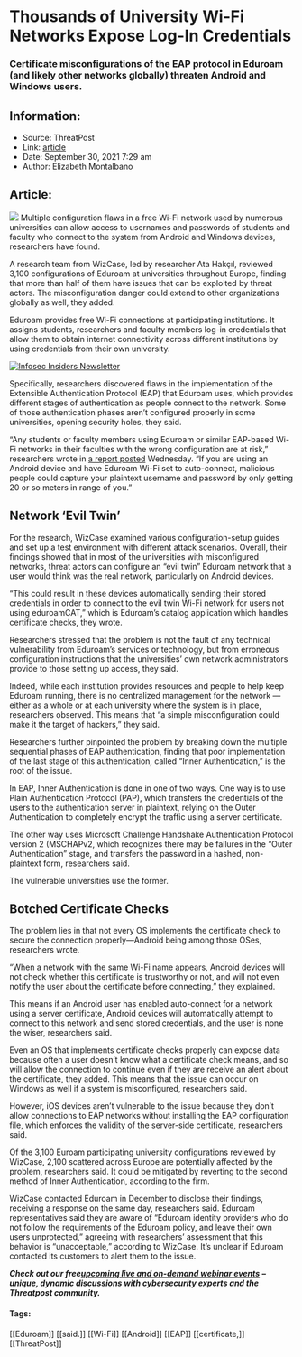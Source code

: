 # Thousands of University Wi-Fi Networks Expose Log-In Credentials
### Certificate misconfigurations of the EAP protocol in Eduroam (and likely other networks globally) threaten Android and Windows users.

## Information:
+ Source: ThreatPost
+ Link: [article](https://kasperskycontenthub.com/threatpost-global/?p=175157)
+ Date: September 30, 2021  7:29 am
+ Author: Elizabeth Montalbano


## Article:
![](https://media.threatpost.com/wp-content/uploads/sites/103/2021/09/30071950/Corpus-Christi-College-University-of-Cambridge-England-e1633000805684.jpg)
Multiple configuration flaws in a free Wi-Fi network used by numerous universities can allow access to usernames and passwords of students and faculty who connect to the system from Android and Windows devices, researchers have found.


A research team from WizCase, led by researcher Ata Hakçıl, reviewed 3,100 configurations of Eduroam at universities throughout Europe, finding that more than half of them have issues that can be exploited by threat actors. The misconfiguration danger could extend to other organizations globally as well, they added.


Eduroam provides free Wi-Fi connections at participating institutions. It assigns students, researchers and faculty members log-in credentials that allow them to obtain internet connectivity across different institutions by using credentials from their own university.


[![Infosec Insiders Newsletter](https://media.threatpost.com/wp-content/uploads/sites/103/2021/07/10165815/infosec_insiders_in_article_promo.png)](https://threatpost.com/infosec-insider-subscription-page/?utm_source=ART&utm_medium=ART&utm_campaign=InfosecInsiders_Newsletter_Promo/)


Specifically, researchers discovered flaws in the implementation of the Extensible Authentication Protocol (EAP) that Eduroam uses, which provides different stages of authentication as people connect to the network. Some of those authentication phases aren’t configured properly in some universities, opening security holes, they said.


“Any students or faculty members using Eduroam or similar EAP-based Wi-Fi networks in their faculties with the wrong configuration are at risk,” researchers wrote in [a report posted](https://www.wizcase.com/blog/eduroam-vulnerability-report/) Wednesday. “If you are using an Android device and have Eduroam Wi-Fi set to auto-connect, malicious people could capture your plaintext username and password by only getting 20 or so meters in range of you.”


**Network ‘Evil Twin’**
-----------------------


For the research, WizCase examined various configuration-setup guides and set up a test environment with different attack scenarios. Overall, their findings showed that in most of the universities with misconfigured networks, threat actors can configure an “evil twin” Eduroam network that a user would think was the real network, particularly on Android devices.


“This could result in these devices automatically sending their stored credentials in order to connect to the evil twin Wi-Fi network for users not using eduroamCAT,” which is Eduroam’s catalog application which handles certificate checks, they wrote.


Researchers stressed that the problem is not the fault of any technical vulnerability from Eduroam’s services or technology, but from erroneous configuration instructions that the universities’ own network administrators provide to those setting up access, they said.


Indeed, while each institution provides resources and people to help keep Eduroam running, there is no centralized management for the network — either as a whole or at each university where the system is in place, researchers observed. This means that “a simple misconfiguration could make it the target of hackers,” they said.


Researchers further pinpointed the problem by breaking down the multiple sequential phases of EAP authentication, finding that poor implementation of the last stage of this authentication, called “Inner Authentication,” is the root of the issue.


In EAP, Inner Authentication is done in one of two ways. One way is to use Plain Authentication Protocol (PAP), which transfers the credentials of the users to the authentication server in plaintext, relying on the Outer Authentication to completely encrypt the traffic using a server certificate.


The other way uses Microsoft Challenge Handshake Authentication Protocol version 2 (MSCHAPv2, which recognizes there may be failures in the “Outer Authentication” stage, and transfers the password in a hashed, non-plaintext form, researchers said.


The vulnerable universities use the former.


**Botched Certificate Checks**
------------------------------


The problem lies in that not every OS implements the certificate check to secure the connection properly—Android being among those OSes, researchers wrote.


“When a network with the same Wi-Fi name appears, Android devices will not check whether this certificate is trustworthy or not, and will not even notify the user about the certificate before connecting,” they explained.


This means if an Android user has enabled auto-connect for a network using a server certificate, Android devices will automatically attempt to connect to this network and send stored credentials, and the user is none the wiser, researchers said.


Even an OS that implements certificate checks properly can expose data because often a user doesn’t know what a certificate check means, and so will allow the connection to continue even if they are receive an alert about the certificate, they added. This means that the issue can occur on Windows as well if a system is misconfigured, researchers said.


However, iOS devices aren’t vulnerable to the issue because they don’t allow connections to EAP networks without installing the EAP configuration file, which enforces the validity of the server-side certificate, researchers said.


Of the 3,100 Euroam participating university configurations reviewed by WizCase, 2,100 scattered across Europe are potentially affected by the problem, researchers said. It could be mitigated by reverting to the second method of Inner Authentication, according to the firm.


WizCase contacted Eduroam in December to disclose their findings, receiving a response on the same day, researchers said. Eduroam representatives said they are aware of “Eduroam identity providers who do not follow the requirements of the Eduroam policy, and leave their own users unprotected,” agreeing with researchers’ assessment that this behavior is “unacceptable,” according to WizCase. It’s unclear if Eduroam contacted its customers to alert them to the issue.


***Check out our free***[***upcoming live and on-demand webinar events***](https://threatpost.com/category/webinars/) ***– unique, dynamic discussions with cybersecurity experts and the Threatpost community.***




#### Tags:
[[Eduroam]] [[said.]] [[Wi-Fi]] [[Android]] [[EAP]] [[certificate,]] [[ThreatPost]]
